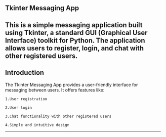 Tkinter Messaging App
----------------------------------------------------------


This is a simple messaging application built using Tkinter, a standard GUI (Graphical User Interface) toolkit for Python. The application allows users to register, login, and chat with other registered users.
-----------------------------------
Introduction
--------------------------------
The Tkinter Messaging App provides a user-friendly interface for messaging between users. It offers features like:

    1.User registration
    
    2.User login
    
    3.Chat functionality with other registered users
    
    4.Simple and intuitive design
-------------------------------------------------------------

